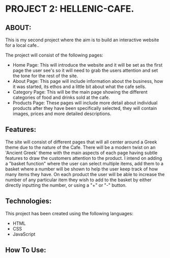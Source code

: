PROJECT 2: HELLENIC-CAFE.
=========================
ABOUT:
------
This is my second project where the aim is to build an interactive website for a local cafe..

The project will consist of the following pages:
* Home Page: This will introduce the website and it will be set as the first page the user see's so it will need to grab the users attention and set the tone for the rest of the site.
* About Page: This page will include information about the business, how it was started, its ethos and a little bit about what the cafe sells.
* Category Page: This will be the main page showing the different categories of food and drinks sold at the cafe.
* Products Page: These pages will include more detail about individual products after they have been specifically selected, they will contain images, prices and more detailed descriptions.

Features:
---------
The site will consist of different pages that will all center around a Greek theme due to the nature of the Cafe. There will be a modern twist on an 'Ancient Greek' theme with the main aspects of each page having subtle features to draw the customers attention to the product. I intend on adding a "basket function" where the user can select multiple items, add them to a basket where a number will be shown to help the user keep track of how many items they have. On each product the user will be able to increase the number of any particular item they wish to add to the basket by either directly inputting the number, or using a "+" or "-" button. 

Technologies:
-------------
This project has been created using the following languages:
* HTML
* CSS
* JavaScript

How To Use:
-----------
